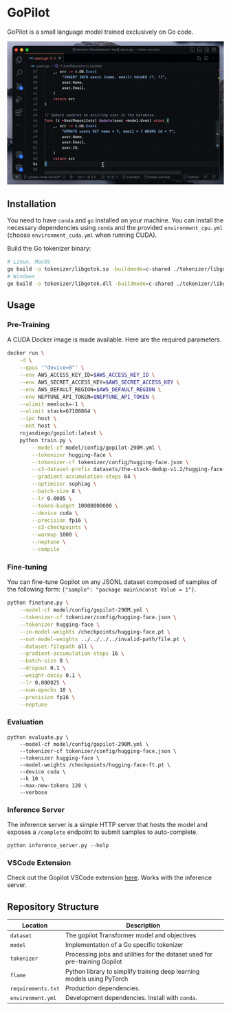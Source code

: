 # GoPilot

GoPilot is a small language model trained exclusively on Go code.

<p align="center" width="50%" height="50%">
  <img src="assets/demo.gif">
</p>

## Installation

You need to have `conda` and `go` installed on your machine. You can install the necessary dependencies using `conda` and the provided `environment_cpu.yml` (choose `environment_cuda.yml` when running CUDA).

Build the Go tokenizer binary:

```bash
# Linux, MacOS
go build -o tokenizer/libgotok.so -buildmode=c-shared ./tokenizer/libgotok.go
# Windows
go build -o tokenizer/libgotok.dll -buildmode=c-shared ./tokenizer/libgotok.go
```

## Usage

### Pre-Training

A CUDA Docker image is made available. Here are the required parameters.

```bash
docker run \
    -d \
    --gpus '"device=0"' \
    --env AWS_ACCESS_KEY_ID=$AWS_ACCESS_KEY_ID \
    --env AWS_SECRET_ACCESS_KEY=$AWS_SECRET_ACCESS_KEY \
    --env AWS_DEFAULT_REGION=$AWS_DEFAULT_REGION \
    --env NEPTUNE_API_TOKEN=$NEPTUNE_API_TOKEN \
    --ulimit memlock=-1 \
    --ulimit stack=67108864 \
    --ipc host \
    --net host \
    rojasdiego/gopilot:latest \
    python train.py \
        --model-cf model/config/gopilot-290M.yml \
        --tokenizer hugging-face \
        --tokenizer-cf tokenizer/config/hugging-face.json \
        --s3-dataset-prefix datasets/the-stack-dedup-v1.2/hugging-face-pretokenized \
        --gradient-accumulation-steps 64 \
        --optimizer sophiag \
        --batch-size 8 \
        --lr 0.0005 \
        --token-budget 10000000000 \
        --device cuda \
        --precision fp16 \
        --s3-checkpoints \
        --warmup 1000 \
        --neptune \
        --compile
```

### Fine-tuning

You can fine-tune Gopilot on any JSONL dataset composed of samples of the following form: `{"sample": "package main\nconst Value = 1"}`.

```bash
python finetune.py \
    --model-cf model/config/gopilot-290M.yml \
    --tokenizer-cf tokenizer/config/hugging-face.json \
    --tokenizer hugging-face \
    --in-model-weights /checkpoints/hugging-face.pt \
    --out-model-weights ../../../../invalid-path/file.pt \
    --dataset-filepath all \
    --gradient-accumulation-steps 16 \
    --batch-size 8 \
    --dropout 0.1 \
    --weight-decay 0.1 \
    --lr 0.000025 \
    --num-epochs 10 \
    --precision fp16 \
    --neptune
```

### Evaluation

```
python evaluate.py \
    --model-cf model/config/gopilot-290M.yml \
    --tokenizer-cf tokenizer/config/hugging-face.json \
    --tokenizer hugging-face \
    --model-weights /checkpoints/hugging-face-ft.pt \
    --device cuda \
    --k 10 \
    --max-new-tokens 128 \
    --verbose
```

### Inference Server

The inference server is a simple HTTP server that hosts the model and exposes a `/complete` endpoint to submit samples to auto-complete.

```
python inference_server.py --help
```

### VSCode Extension

Check out the Gopilot VSCode extension [here](https://github.com/rojas-diego/gopilot-vscode-ext). Works with the inference server.

## Repository Structure

| Location           | Description                                                                 |
| ------------------ | --------------------------------------------------------------------------- |
| `dataset`          | The gopilot Transformer model and objectives                                |
| `model`            | Implementation of a Go specific tokenizer                                   |
| `tokenizer`        | Processing jobs and utilities for the dataset used for pre-training Gopilot |
| `flame`            | Python library to simplify training deep learning models using PyTorch      |
| `requirements.txt` | Production dependencies.                                                    |
| `environment.yml`  | Development dependencies. Install with `conda`.                             |
